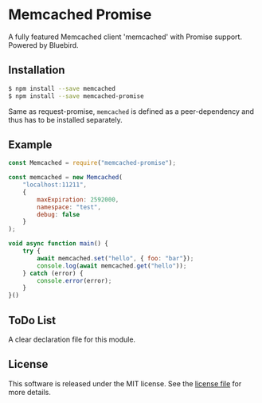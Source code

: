# Memcached Promise
A fully featured Memcached client 'memcached' with Promise support. Powered by Bluebird.

## Installation
```sh
$ npm install --save memcached
$ npm install --save memcached-promise
```
Same as request-promise, `memcached` is defined as a peer-dependency and thus has to be installed separately.

## Example

```js
const Memcached = require("memcached-promise");

const memcached = new Memcached(
	"localhost:11211",
	{ 
		maxExpiration: 2592000, 
		namespace: "test", 
		debug: false 
	}
);

void async function main() {
	try {
		await memcached.set("hello", { foo: "bar"});
		console.log(await memcached.get("hello"));
	} catch (error) {
		console.error(error);
	}
}()
```

## ToDo List
A clear declaration file for this module.

## License
This software is released under the MIT license. See the [license file](LICENSE) for more details.
